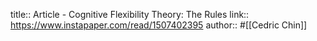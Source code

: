 title:: Article - Cognitive Flexibility Theory: The Rules
link:: https://www.instapaper.com/read/1507402395
author:: #[[Cedric Chin]]
